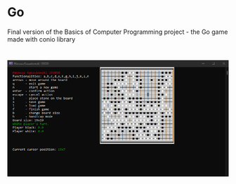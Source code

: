 # Go
Final version of the Basics of Computer Programming project - the Go game made with conio library
# 
![Exemplary gameplay](exemplary-gameplay.png)
